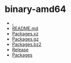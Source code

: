 binary-amd64
========================

- [.](.)
- [README.md](README.md)
- [Packages.xz](Packages.xz)
- [Packages.gz](Packages.gz)
- [Packages.bz2](Packages.bz2)
- [Release](Release)
- [Packages](Packages)
